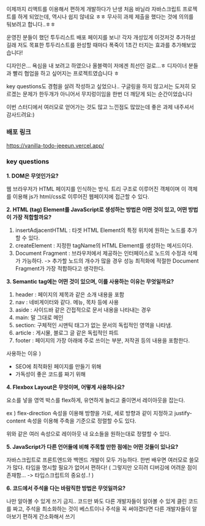 이제까지 리액트를 이용해서 편하게 개발하다가 난생 처음 바닐라 자바스크립트 프로젝트를 하게 되었는데,
역시나 쉽지 않네요 ㅎㅎ 무사히 과제 제출을 했다는 것에 의의를 둬보려고 합니다..ㅎㅎ

운영진 분들이 했던 투두리스트 배포 페이지를 보니!
각자 개성있게 이것저것 추가하셨길래
저도 목표한 투두리스트를 완성할 때마다 폭죽이 1초간 터지는 효과를 추가해보았습니다!

디자인은... 욕심을 내 보려고 하였으나 올블랙이 저에겐 최선인 걸로...ㅎ
디자이너 분들과 빨리 협업을 하고 싶어지는 프로젝트였습니다 ㅎ

key questions도 경험을 살려 작성하고 싶었으나..
구글링을 하지 않고서는 도저히 모르겠는 문제가 한두개가 아니어서
무지렁이임을 한번 더 깨닫게 되는 순간이었습니다

이번 스터디에서 여러모로 얻어가는 것도 많고 느낀점도 많았는데
좋은 과제 내주셔서 감사드려요:)

### 배포 링크

https://vanilla-todo-jeeeun.vercel.app/

### key questions

**1. DOM은 무엇인가요?**

웹 브라우저가 HTML 페이지를 인식하는 방식.
트리 구조로 이루어진 객체이며 이 객체를 이용해 js가 html/css로 이루어진 웹페이지에 접근할 수 있다.

**2. HTML (tag) Element를 JavaScript로 생성하는 방법은 어떤 것이 있고, 어떤 방법이 가장 적합할까요?**

1. insertAdjacentHTML : 타겟 HTML Element의 특정 위치에 원하는 노드를 추가할 수 있다.
2. createElement : 지정한 tagName의 HTML Element를 생성하는 메서드이다.
3. Document Fragment : 브라우저에서 제공하는 인터페이스로 노드의 수정과 삭제가 가능하다.
   -> 추가할 노드의 개수가 많을 경우 성능 최적화에 적절한 Document Fragment가 가장 적합하다고 생각한다.

**3. Semantic tag에는 어떤 것이 있으며, 이를 사용하는 이유는 무엇일까요?**

1. header : 페이지의 제목과 같은 소개 내용을 포함
2. nav : 네비게이터와 같다. 메뉴, 목차 등에 사용
3. aside : 사이드바 같은 간접적으로 문서 내용을 나타내는 경우
4. main: 말 그대로 메인
5. section: 구체적인 시맨틱 태그가 없는 문서의 독립적인 영역을 나타냄.
6. article : 게시물, 블로그 글 같은 독립적인 파트
7. footer : 페이지의 가장 아래에 주로 쓰이는 부분, 저작권 등의 내용을 포함한다.

사용하는 이유 )

- SEO에 최적화된 페이지를 만들기 위해
- 가독성이 좋은 코드를 짜기 위해

**4. Flexbox Layout은 무엇이며, 어떻게 사용하나요?**

요소를 넣을 영역 박스를 flex하게, 유연하게 늘리고 줄이면서 레이아웃을 잡는다.

ex )
flex-direction 속성을 이용해 방향을 가로, 세로 방향과 같이 지정하고
justify-content 속성을 이용해 주축을 기준으로 정렬할 수도 있다.

위와 같은 여러 속성으로 레이아웃 내 요소들을 원하는대로 정렬할 수 있다.

**5. JavaScript가 다른 언어들에 비해 주목할 만한 점에는 어떤 것들이 있나요?**

자바스크립트로 프론트엔드와 백엔드 개발이 모두 가능하다. 한번 배우면 여러모로 쓸모가 많다.
타입을 명시할 필요가 없어서 편하다! ( 그렇지만 오히려 디버깅에 어려운 점이 존재함... -> 타입스크립트의 중요성..! )

**6. 코드에서 주석을 다는 바람직한 방법은 무엇일까요?**

나만 알아볼 수 있게 쓰기 금지..
코드만 봐도 다른 개발자들이 알아볼 수 있게 클린 코드를 짜고, 주석을 최소화하는 것이 베스트이나
주석을 꼭 써야겠다면 다른 개발자들이 알아보기 편하게 간소화해서 쓰기
